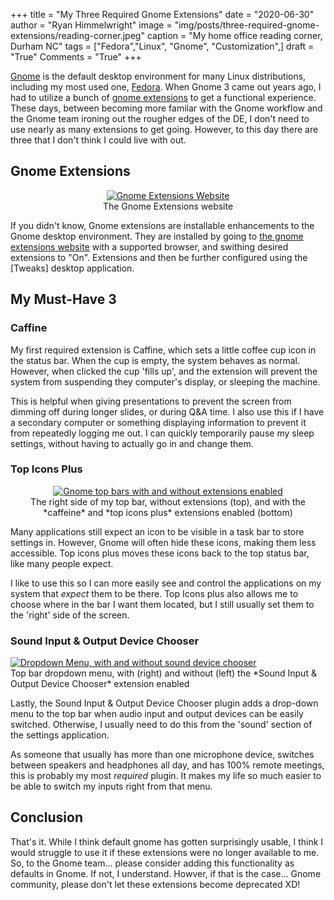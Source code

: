 +++
title   = "My Three Required Gnome Extensions"
date    = "2020-06-30"
author  = "Ryan Himmelwright"
image   = "img/posts/three-required-gnome-extensions/reading-corner.jpeg"
caption = "My home office reading corner, Durham NC"
tags    = ["Fedora","Linux", "Gnome", "Customization",]
draft   = "True"
Comments = "True"
+++

[Gnome](https://www.gnome.org) is the default desktop environment for many
Linux distributions, including my most used one,
[Fedora](https://getfedora.org). When Gnome 3 came out years ago, I had to
utilize a bunch of [gnome extensions](https://extensions.gnome.org) to get a
functional experience. These days, between becoming more familar with the Gnome
workflow and the Gnome team ironing out the rougher edges of the DE, I don't
need to use nearly as many extensions to get going. However, to this day there
are three that I don't think I could live with out.

<!--more-->

## Gnome Extensions

<center>
<a href="/img/posts/three-required-gnome-extensions/gnome-extensions.png">
<img alt="Gnome Extensions Website" src="/img/posts/three-required-gnome-extensions/gnome-extensions.png" style="max-width: 100%;"/></a>
<div class="caption">The Gnome Extensions website</div>
</center>

If you didn't know, Gnome extensions are installable enhancements to the Gnome
desktop environment.  They are installed by going to [the gnome extensions
website](https://extensions.gnome.org) with a supported browser, and swithing
desired extensions to "On". Extensions and then be further configured using the
[Tweaks] desktop application.

## My Must-Have 3


### Caffine

My first required extension is Caffine, which sets a little coffee cup icon in
the status bar. When the cup is empty, the system behaves as normal. However,
when clicked the cup 'fills up', and the extension will prevent the system from
suspending they computer's display, or sleeping the machine.

This is helpful when giving presentations to prevent the screen from dimming
off during longer slides, or during Q&A time. I also use this if I have a
secondary computer or something displaying information to prevent it from
repeatedly logging me out. I can quickly temporarily pause my sleep settings,
without having to actually go in and change them.

### Top Icons Plus
<center>
<a href="/img/posts/three-required-gnome-extensions/top-bars.png">
<img alt="Gnome top bars with and without extensions enabled" src="/img/posts/three-required-gnome-extensions/top-bars.png" style="max-width: 100%;"/></a>
<div class="caption">The right side of my top bar, without extensions (top),
and with the *caffeine* and *top icons plus* extensions enabled (bottom)</div>
</center>

Many applications still expect an icon to be visible in a task bar to store
settings in. However, Gnome will often hide these icons, making them less
accessible. Top icons plus moves these icons back to the top status bar, like
many people expect.

I like to use this so I can more easily see and control the applications on my
system that *expect* them to be there. Top Icons plus also allows me to choose
where in the bar I want them located, but I still usually set them to the
'right' side of the screen.


### Sound Input & Output Device Chooser

<a href="/img/posts/three-required-gnome-extensions/drop-downs.png">
<img alt="Dropdown Menu, with and without sound device chooser" src="/img/posts/three-required-gnome-extensions/drop-downs.png" style="max-width: 100%;"/></a>
<div class="caption">Top bar dropdown menu, with (right) and without (left) the
*Sound Input & Output Device Chooser* extension enabled</div>
</center>

Lastly, the Sound Input & Output Device Chooser plugin adds a drop-down menu to
the top bar when audio input and output devices can be easily switched.
Otherwise, I usually need to do this from the 'sound' section of the settings
application.

As someone that usually has more than one microphone device, switches between
speakers and headphones all day, and has 100% remote meetings, this is probably
my most *required* plugin. It makes my life so much easier to be able to switch
my inputs right from that menu.

## Conclusion

That's it. While I think default gnome has gotten surprisingly usable, I think
I would struggle to use it if these extensions were no longer available to me.
So, to the Gnome team... please consider adding this functionality as defaults
in Gnome. If not, I understand. Howver, if that is the case... Gnome community,
please don't let these extensions become deprecated XD!
